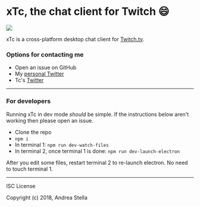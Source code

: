 # xTc, the chat client for Twitch :smile:

![](./src/assets/icon256.png)

xTc is a cross-platform desktop chat client for [Twitch.tv](http://www.twitch.tv/).

### Options for contacting me
- Open an issue on GitHub
- My [personal Twitter](https://twitter.com/abryanconrad)
- Tc's [Twitter](https://twitter.com/tctwitch)

---

### For developers
Running xTc in dev mode *should* be simple. If the instructions below aren't
working then please open an issue.

- Clone the repo
- `npm i`
- In terminal 1: `npm run dev-watch-files`
- In terminal 2, once terminal 1 is done: `npm run dev-launch-electron`

After you edit some files, restart terminal 2 to re-launch electron. No need
to touch terminal 1.

---

ISC License

Copyright (c) 2018, Andrea Stella

